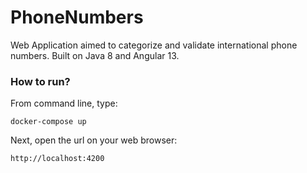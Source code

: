 # PhoneNumbers

Web Application aimed to categorize and validate international phone numbers. Built on Java 8 and Angular 13.

### How to run?

From command line, type:

	docker-compose up

Next, open the url on your web browser:

	http://localhost:4200